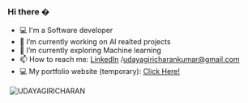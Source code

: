 ### Hi there �
- 💻 I'm a Software developer 
- 🔭 I’m currently working on  AI realted projects
- 🌱 I’m currently exploring Machine learning
- 📫 How to reach me: [LinkedIn](https://www.linkedin.com/in/charan-/) /[udayagiricharankumar@gmail.com](udayagiricharankumar.gmail.com)
- 💻 My portfolio website (temporary): [Click Here!](https://srinijadharani.github.io/portfolio-2.0/)






<p>&nbsp;<img align="center" src="https://github-readme-stats.vercel.app/api?username=UDAYAGIRICHARAN&theme=tokyonight" alt="UDAYAGIRICHARAN" /></p>

<!--
**UDAYAGIRICHARAN/UDAYAGIRICHARAN** is a ✨ _special_ ✨ repository because its `README.md` (this file) appears on your GitHub profile.

Here are some ideas to get you started:

- 🔭 I’m currently working on ...
- 🌱 I’m currently learning ...
- 👯 I’m looking to collaborate on ...
- 🤔 I’m looking for help with ...
- 💬 Ask me about ...
- 📫 How to reach me: ...
- 😄 Pronouns: ...
- ⚡ Fun fact: ...
-->
